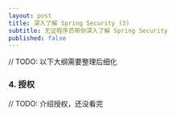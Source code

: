 ```yaml
---
layout: post
title: 深入了解 Spring Security (3)
subtitle: 无证程序员带你深入了解 Spring Security
published: false
---
```


// TODO: 以下大纲需要整理后细化
### 4. 授权

// TODO: 介绍授权，还没看完
